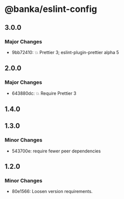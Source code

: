 # @banka/eslint-config

## 3.0.0

### Major Changes

- 9bb72410: 💥 Prettier 3; eslint-plugin-prettier alpha 5

## 2.0.0

### Major Changes

- 643880dc: 💥 Require Prettier 3

## 1.4.0

## 1.3.0

### Minor Changes

- 543700e: require fewer peer dependencies

## 1.2.0

### Minor Changes

- 80e1566: Loosen version requirements.
